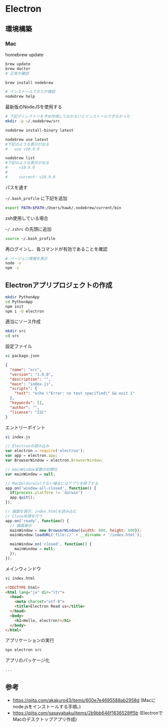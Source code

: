 # Electron

## 環境構築


### Mac

homebrew update

```bash
brew update
brew doctor
# 正常か確認
```


```bash
brew install nodebrew

# インストールできたか確認
nodebrew help
```

最新版のNodeJSを使用する

```bash
# 下記ディレクトリを予め作成しておかないとインストールできなかった
mkdir -p ~/.nodebrew/src

nodebrew install-binary latest

nodebrew use latest
#下記のような表示が出る
#   use v10.9.0

nodebrew list
#下記のような表示が出る
#     v10.9.0
#
#     current: v10.9.0
```


パスを通す

`~/.bash_profile` に下記を追加

```bash
export PATH=$PATH:/Users/hawk/.nodebrew/current/bin
```

zsh使用している場合

`~/.zshrc` の先頭に追加

```bash
source ~/.bash_profile
```

再ログインし、各コマンドが有効であることを確認

```bash
# バージョン情報を表示
node -v
npm -v
```


## Electronアプリプロジェクトの作成



```bash
mkdir PythonApp
cd PythonApp
npm init
npm i -D electron
```

適当にソース作成

```bash
mkdir src
cd src
```

設定ファイル

```bash
vi package.json
```

```json
{
  "name": "src",
  "version": "1.0.0",
  "description": "",
  "main": "index.js",
  "scripts": {
    "test": "echo \"Error: no test specified\" && exit 1"
  },
  "keywords": [],
  "author": "",
  "license": "ISC"
}
```

エントリーポイント

```bash
vi index.js
```


```javascript
// Electronの読み込み
var electron = require('electron');
var app = electron.app;
var BrowserWindow = electron.BrowserWindow;

// mainWindow変数の初期化
var mainWindow = null;

// MacOS(darwin)でない場合にはアプリを終了する
app.on('window-all-closed', function() {
  if(process.platform != 'darwin')
  app.quit();
});

// 画面を表示．index.htmlを読み込む
// Close処理を行う
app.on('ready', function() {
  // 画面表示
  mainWindow = new BrowserWindow({width: 800, height: 600});
  mainWindow.loadURL('file://' + __dirname + '/index.html');

  mainWindow.on('closed', function() {
    mainWindow = null;
  });
});
```

メインウィンドウ

```bash
vi index.html
```

```html
<!DOCTYPE html>
<html lang="ja" dir="ltr">
  <head>
    <meta charset="utf-8">
    <title>Electron Read us</title>
  </head>
  <body>
    <h1>Hello, electron!</h1>
  </body>
</html>
```

アプリケーションの実行

```bash
npx electron src
```


アプリのパッケージ化

```bash
...
```


## 参考

* https://qiita.com/akakuro43/items/600e7e4695588ab2958d (Macにnode.jsをインストールする手順。)
* https://qiita.com/sasayabaku/items/2b9bb646f1636528ff5b (ElectronでMacのデスクトップアプリ作成)
